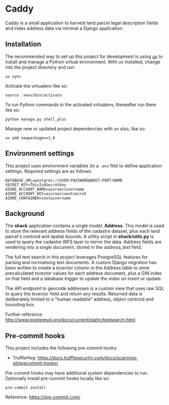 # Caddy

Caddy is a small application to harvest land parcel legal description
fields and index address data via minimal a Django application.

## Installation

The recommended way to set up this project for development is using
[uv](https://docs.astral.sh/uv/)
to install and manage a Python virtual environment.
With uv installed, change into the project directory and run:

    uv sync

Activate the virtualenv like so:

    source .venv/bin/activate

To run Python commands in the activated virtualenv, thereafter run them like so:

    python manage.py shell_plus

Manage new or updated project dependencies with uv also, like so:

    uv add newpackage==1.0

## Environment settings

This project uses environment variables (in a `.env` file) to define application settings.
Required settings are as follows:

    DATABASE_URL=postgres://USER:PASSWORD@HOST:PORT/NAME
    SECRET_KEY=ThisIsASecretKey
    AZURE_ACCOUNT_NAME=azureaccountname
    AZURE_ACCOUNT_KEY=azureaccountsecret
    AZURE_CONTAINER=containername

## Background

The **shack** application contains a single model, **Address**. This model
is used to store the relevant address fields of the cadastre dataset,
plus each land parcel's centroid and spatial bounds. A utility script in
**shack/utils.py** is used to query the cadastre WFS layer to mirror the
data. Address fields are rendering into a single document, stored in the
_address_text_ field.

The full text search in this project leverages PostgreSQL features for
parsing and normalising text documents. A custom Django migration has been
written to create a _tsvector_ column in the Address table to store
precalculated tsvector values for each address document, plus a GIN index
on that field and a database trigger to update the index on insert or update.

The API endpoint to geocode addresses is a custom view that uses raw SQL
to query the tsvector field and return any results. Returned data is
deliberately limited to a "human readable" address, object centroid and
bounding box.

Further reference:
<http://www.postgresql.org/docs/current/static/textsearch.html>

## Pre-commit hooks

This project includes the following pre-commit hooks:

- TruffleHog: https://docs.trufflesecurity.com/docs/scanning-git/precommit-hooks/

Pre-commit hooks may have additional system dependencies to run. Optionally
install pre-commit hooks locally like so:

    pre-commit install

Reference: <https://pre-commit.com/>
